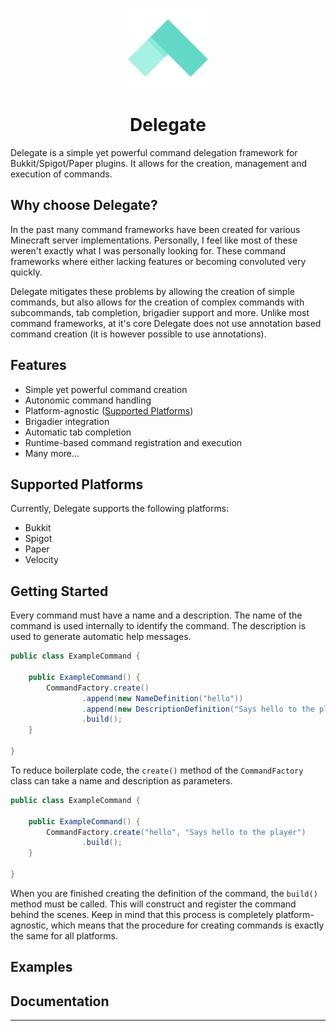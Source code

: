 <p align="center">
    <img width="128" height="128" src="img/delegate.png" />
</p>

<h1 align="center">Delegate</h1>

Delegate is a simple yet powerful command delegation framework for Bukkit/Spigot/Paper plugins.
It allows for the creation, management and execution of commands.

## Why choose Delegate?

In the past many command frameworks have been created for various Minecraft server
implementations. Personally, I feel like most of these weren't exactly what I
was personally looking for. These command frameworks where either lacking features
or becoming convoluted very quickly. 

Delegate mitigates these problems by allowing the creation of simple commands, but 
also allows for the creation of complex commands with subcommands, tab completion,
brigadier support and more. Unlike most command frameworks, at it's core Delegate
does not use annotation based command creation (it is however possible to use 
annotations).

## Features

- Simple yet powerful command creation
- Autonomic command handling
- Platform-agnostic ([Supported Platforms](#supported-platforms))
- Brigadier integration
- Automatic tab completion
- Runtime-based command registration and execution
- Many more...

## Supported Platforms

Currently, Delegate supports the following platforms:

- Bukkit
- Spigot
- Paper
- Velocity

## Getting Started

Every command must have a name and a description. The name of the command is used 
internally to identify the command. The description is used to generate automatic
help messages. 

```java
public class ExampleCommand {
    
    public ExampleCommand() {
        CommandFactory.create()
                .append(new NameDefinition("hello"))
                .append(new DescriptionDefinition("Says hello to the player"))
                .build();
    }
    
}
```

To reduce boilerplate code, the `create()` method of the `CommandFactory` class can 
take a name and description as parameters. 

```java
public class ExampleCommand {
    
    public ExampleCommand() {
        CommandFactory.create("hello", "Says hello to the player")
                .build();
    }
    
}
```

When you are finished creating the definition of the command, the `build()` method 
must be called. This will construct and register the command behind the scenes. Keep in 
mind that this process is completely platform-agnostic, which means that the procedure 
for creating commands is exactly the same for all platforms. 

## Examples

## Documentation

---